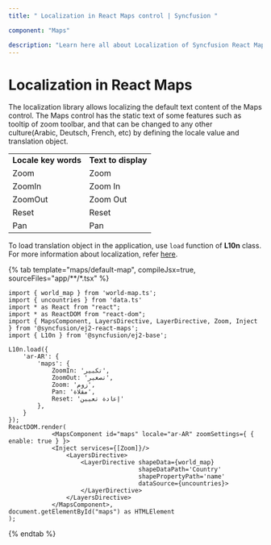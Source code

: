 ```yaml
---
title: " Localization in React Maps control | Syncfusion "

component: "Maps"

description: "Learn here all about Localization of Syncfusion React Maps control and more."
---
```


# Localization in React Maps

The localization library allows localizing the default text content of the Maps control. The Maps control has the static text of some features such as tooltip of zoom toolbar, and that can be changed to any other culture(Arabic, Deutsch, French, etc) by defining the locale value and translation object.
<!-- markdownlint-disable MD033 -->

<table>
<tr>
<td><b>Locale key words</b></td>
<td><b>Text to display</b></td>
</tr>
<tr>
<td>Zoom</td>
<td>Zoom</td>
</tr>
<tr>
<td>ZoomIn</td>
<td>Zoom In</td>
</tr>
<tr>
<td>ZoomOut</td>
<td>Zoom Out</td>
</tr>
<tr>
<td>Reset</td>
<td>Reset</td>
</tr>
<tr>
<td>Pan</td>
<td>Pan</td>
</tr>
</table>

To load translation object in the application, use `load` function of **L10n** class. For more information about localization, refer [here](http://ej2.syncfusion.com/documentation/base/localization.html).

{% tab template="maps/default-map", compileJsx=true, sourceFiles="app/**/*.tsx" %}

```tsx
import { world_map } from 'world-map.ts';
import { uncountries } from 'data.ts'
import * as React from "react";
import * as ReactDOM from "react-dom";
import { MapsComponent, LayersDirective, LayerDirective, Zoom, Inject } from '@syncfusion/ej2-react-maps';
import { L10n } from '@syncfusion/ej2-base';

L10n.load({
    'ar-AR': {
        'maps': {
            ZoomIn: 'تكبير',
            ZoomOut: 'تصغير',
            Zoom: 'زوم',
            Pan: 'مقلاة',
            Reset: 'إعادة تعيين'
        },
    }
});
ReactDOM.render(
            <MapsComponent id="maps" locale="ar-AR" zoomSettings={ { enable: true } }>
            <Inject services={[Zoom]}/>
                <LayersDirective>
                    <LayerDirective shapeData={world_map}
                                    shapeDataPath='Country'
                                    shapePropertyPath='name'
                                    dataSource={uncountries}>
                    </LayerDirective>
                </LayersDirective>
            </MapsComponent>,
document.getElementById("maps") as HTMLElement
);
```

{% endtab %}